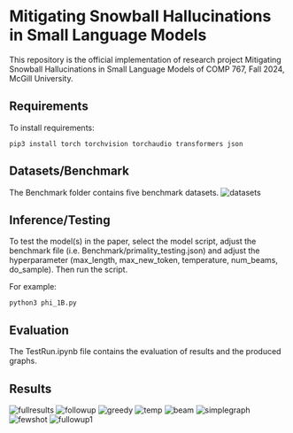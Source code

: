 # Mitigating Snowball Hallucinations in Small Language Models

This repository is the official implementation of research project Mitigating Snowball Hallucinations in Small Language Models of COMP 767, Fall 2024, McGill University.

## Requirements

To install requirements:

```setup
pip3 install torch torchvision torchaudio transformers json
```

## Datasets/Benchmark
The Benchmark folder contains five benchmark datasets.
![datasets](Results/dataset.png)

## Inference/Testing

To test the model(s) in the paper, select the model script, adjust the benchmark file (i.e. Benchmark/primality_testing.json) and adjust the hyperparameter (max_length, max_new_token, temperature, num_beams, do_sample). Then run the script.

For example:

```train
python3 phi_1B.py
```

## Evaluation

The TestRun.ipynb file contains the evaluation of results and the produced graphs.

## Results

![fullresults](Results/fullresults.png)
![followup](Results/followup.png)
![greedy](Results/greedy.png)
![temp](Results/temp.png)
![beam](Results/beam.png)
![simplegraph](Results/simplegraph.png)
![fewshot](Results/fewshot.png)
![fullowup1](Results/followup_1.png)